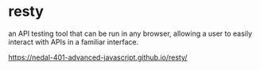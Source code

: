 # resty
an API testing tool that can be run in any browser, allowing a user to easily interact with APIs in a familiar interface.

https://nedal-401-advanced-javascript.github.io/resty/ 